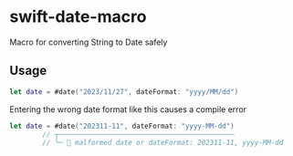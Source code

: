 # swift-date-macro
Macro for converting String to Date safely

## Usage
```Swift
let date = #date("2023/11/27", dateFormat: "yyyy/MM/dd")
```
Entering the wrong date format like this causes a compile error
```Swift
let date = #date("202311-11", dateFormat: "yyyy-MM-dd")
        // ┬───────────────────────────────────────────
        // ╰─ 🛑 malformed date or dateFormat: 202311-11, yyyy-MM-dd
```
